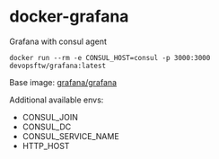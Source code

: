 # docker-grafana

Grafana with consul agent 

```
docker run --rm -e CONSUL_HOST=consul -p 3000:3000 devopsftw/grafana:latest 
```

Base image: [grafana/grafana](https://hub.docker.com/r/grafana/grafana)

Additional available envs:

- CONSUL_JOIN
- CONSUL_DC
- CONSUL_SERVICE_NAME
- HTTP_HOST
